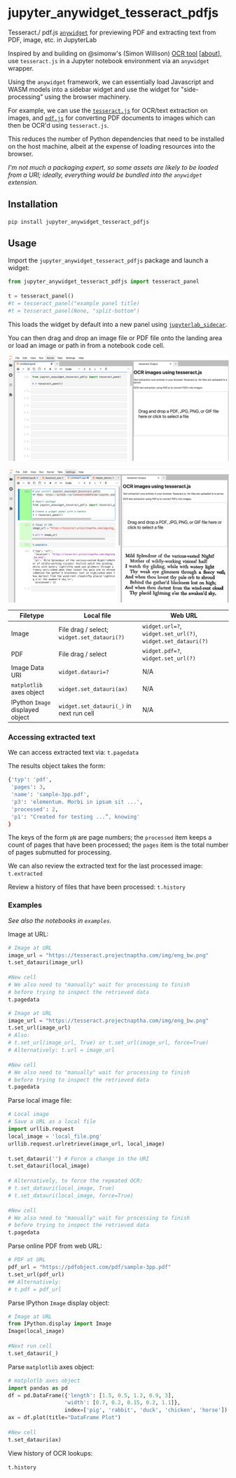 # jupyter_anywidget_tesseract_pdfjs

Tesseract./ pdf.js [`anywidget`](https://github.com/manzt/anywidget) for previewing PDF and extracting text from PDF, image, etc. in JupyterLab

Inspired by and building on @simonw's (Simon Willison) [OCR tool](https://github.com/simonw/tools/blob/main/ocr.html) [[about](https://simonwillison.net/2024/Mar/30/ocr-pdfs-images/)], use `tesseract.js` in a Jupyter notebook environment via an `anywidget` wrapper.

Using the `anywidget` framework, we can essentially load Javascript and WASM models into a sidebar widget and use the widget for "side-processing" using the browser machinery.

For example, we can use the [`tesseract.js`](https://tesseract.projectnaptha.com/) for OCR/text extraction on images, and [`pdf.js`](https://mozilla.github.io/pdf.js/) for converting PDF documents to images which can then be OCR'd using `tesseract.js`.

This reduces the number of Python dependencies that need to be installed on the host machine, albeit at the expense of loading resources into the browser.

*I'm not much a packaging expert, so some assets are likely to be loaded from a URI; ideally, everything would be bundled into the `anywidget` extension.*

## Installation

`pip install jupyter_anywidget_tesseract_pdfjs`

## Usage

Import the `jupyter_anywidget_tesseract_pdfjs` package and launch a widget:

```python
from jupyter_anywidget_tesseract_pdfjs import tesseract_panel

t = tesseract_panel()
#t = tesseract_panel("example panel title)
#t = tesseract_panel(None, "split-bottom")
```

This loads the widget by default into a new panel using [`jupyterlab_sidecar`](https://github.com/jupyter-widgets/jupyterlab-sidecar).

You can then drag and drop an image file or PDF file onto the landing area or load an image or path in from a notebook code cell.

![Load in widget from code, display in panel](images/widget_loading.png)

![Load in widget from code, display in panel, ocr passed image](images/widget_loading_ocr.png)

| Filetype  | Local file  | Web URL |
|---|---|---|
| Image  | File drag / select; `widget.set_datauri(?)` | `widget.url=?`, `widget.set_url(?)`, `widget.set_datauri(?)` |
|  PDF  |  File drag / select  | `widget.pdf=?`, `widget.set_url(?)`  |
| Image Data URI | `widget.datauri=?` | N/A |
| `matplotlib` axes object | `widget.set_datauri(ax)` | N/A |
| IPython `Image` displayed object | `widget.set_datauri(_)` in next run cell | N/A |

### Accessing extracted text

We can access extracted text via: `t.pagedata`

The results object takes the form:

```python
{'typ': 'pdf',
 'pages': 3,
 'name': 'sample-3pp.pdf',
 'p3': 'elementum. Morbi in ipsum sit ...',
 'processed': 2,
 'p1': "Created for testing ...”, knowing'
}
```

The keys of the form `pN` are page numbers; the `processed` item keeps a count of pages that have been processed; the `pages` item is the total number of pages submutted for processing.

We can also review the extracted text for the last processed image: `t.extracted`

Review a history of files that have been processed: `t.history`

### Examples

*See also the notebooks in `examples`.*

Image at URL:

```python
# Image at URL
image_url = "https://tesseract.projectnaptha.com/img/eng_bw.png"
t.set_datauri(image_url)

#New cell
# We also need to "manually" wait for processing to finish
# before trying to inspect the retrieved data
t.pagedata
```


```python
# Image at URL
image_url = "https://tesseract.projectnaptha.com/img/eng_bw.png"
t.set_url(image_url)
# Also:
# t.set_url(image_url, True) or t.set_url(image_url, force=True)
# Alternatively: t.url = image_url

#New cell
# We also need to "manually" wait for processing to finish
# before trying to inspect the retrieved data
t.pagedata
```

Parse local image file:

```python
# Local image
# Save a URL as a local file
import urllib.request
local_image = 'local_file.png'
urllib.request.urlretrieve(image_url, local_image)

t.set_datauri('') # Force a change in the URI
t.set_datauri(local_image)

# Alternatively, to force the repeated OCR:
# t.set_datauri(local_image, True)
# t.set_datauri(local_image, force=True)

#New cell
# We also need to "manually" wait for processing to finish
# before trying to inspect the retrieved data
t.pagedata
```

Parse online PDF from web URL:

```python
# PDF at URL
pdf_url = "https://pdfobject.com/pdf/sample-3pp.pdf"
t.set_url(pdf_url)
## Alternatively:
# t.pdf = pdf_url
```

Parse IPython `Image` display object:

```python
# Image at URL
from IPython.display import Image
Image(local_image)

#Next run cell
t.set_datauri(_)
```

Parse `matplotlib` axes object:

```python
# matplotlb axes object
import pandas as pd
df = pd.DataFrame({'length': [1.5, 0.5, 1.2, 0.9, 3],
                  'width': [0.7, 0.2, 0.15, 0.2, 1.1]},
                  index=['pig', 'rabbit', 'duck', 'chicken', 'horse'])
ax = df.plot(title="DataFrame Plot")

#New cell
t.set_datauri(ax)
```

View history of OCR lookups:

`t.history`

